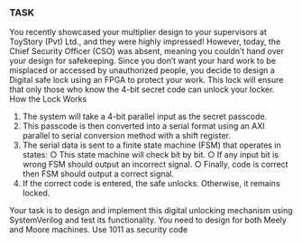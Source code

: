 ### TASK

You recently showcased your multiplier design to your supervisors at ToyStory (Pvt) Ltd., 
and they were highly impressed! However, today, the Chief Security Officer (CSO) was 
absent, meaning you couldn’t hand over your design for safekeeping. 
Since you don’t want your hard work to be misplaced or accessed by unauthorized people, 
you decide to design a Digital safe lock using an FPGA to protect your work. This lock will 
ensure that only those who know the 4-bit secret code can unlock your locker.  
How the Lock Works 

1. The system will take a 4-bit parallel input as the secret passcode. 
2. This passcode is then converted into a serial format using an AXI parallel to serial 
conversion method with a shift register. 
3. The serial data is sent to a finite state machine (FSM) that operates in states: 
○ This state machine will check bit by bit. 
○ If any input bit is wrong FSM should output an incorrect signal. 
○ Finally, code is correct then FSM should output a correct signal.  
4. If the correct code is entered, the safe unlocks. Otherwise, it remains locked. 

Your task is to design and implement this digital unlocking mechanism using SystemVerilog 
and test its functionality. You need to design for both Meely and Moore machines. 
Use 1011 as security code